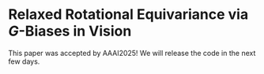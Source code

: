 # Relaxed Rotational Equivariance via $G$-Biases in Vision

This paper was accepted by AAAI2025! We will release the code in the next few days.
